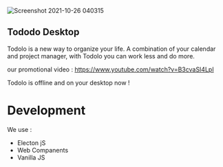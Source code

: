 ![Screenshot 2021-10-26 040315](https://user-images.githubusercontent.com/86577022/138960473-d54dfb80-4dc1-415c-a23a-93bf327027db.png)
## Tododo Desktop 

Todolo is a new way to organize your life. A combination of your calendar and project manager, with Todolo you can work less and do more.

our promotional video : https://www.youtube.com/watch?v=B3cvaSI4LpI

Todolo is offline and on your desktop now !


# Development 

We use : 
- Electon jS 
- Web Companents
- Vanilla JS
